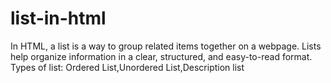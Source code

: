 # list-in-html
In HTML, a list is a way to group related items together on a webpage.  Lists help organize information in a clear, structured, and easy-to-read format. Types of list: Ordered List,Unordered List,Description list
